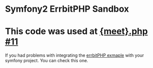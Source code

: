 Symfony2 ErrbitPHP Sandbox
========================

# This code was used at [{meet}.php #11](http://www.meetphp.pl/events/11/)

If you had problems with integrating the [errbitPHP exmaple](https://github.com/emgiezet/errbitPHP/blob/master/Resources/doc/symfony2_integration.md) with your symfony project. You can check this one.